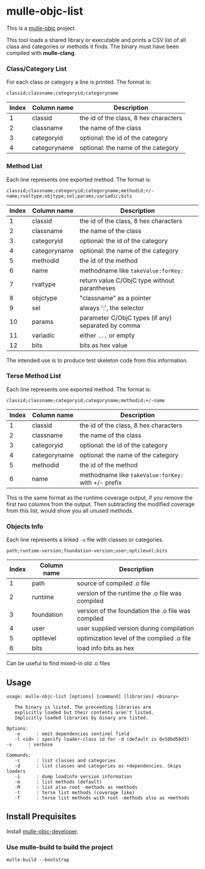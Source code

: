 # mulle-objc-list

This is a [mulle-objc](https://github.com/mulle-objc) project.

This tool loads a shared library or executable and prints a CSV list of all
class and categories or methods it finds. The binary must have been
compiled with **mulle-clang**.


### Class/Category List

For each class or category a line is printed. The format is:

`classid;classname;categoryid;categoryname`

Index | Column name  | Description
------|--------------|---------------------------------
1     | classid      |  the id of the class, 8 hex characters
2     | classname    |  the name of the class
3     | categoryid   |  optional: the id of the category
4     | categoryname |  optional: the name of the category


### Method List

Each line represents one exported method. The format is:

`classid;classname;categoryid;categoryname;methodid;+/-name;rvaltype;objtype;sel;params;variadic;bits`

Index | Column name  | Description
------|--------------|---------------------------------
1     | classid      |  the id of the class, 8 hex characters
2     | classname    |  the name of the class
3     | categoryid   |  optional: the id of the category
4     | categoryname |  optional: the name of the category
5     | methodid     |  the id of the method
6     | name         |  methodname like `takeValue:forKey:`
7     | rvaltype     |  return value C/ObjC type without parantheses
8     | objctype     |  "classname" as a pointer
9     | sel          |  always ':', the selector
10    | params       |  parameter C/ObjC types (if any) separated by comma
11    | variadic     |  either `...` or empty
12    | bits         |  bits as hex value

The intended use is to produce test skeleton code from this information.


### Terse Method List

Each line represents one exported method. The format is:

`classid;classname;categoryid;categoryname;methodid;+/-name`

Index | Column name  | Description
------|--------------|---------------------------------
1     | classid      |  the id of the class, 8 hex characters
2     | classname    |  the name of the class
3     | categoryid   |  optional: the id of the category
4     | categoryname |  optional: the name of the category
5     | methodid     |  the id of the method
6     | name         |  methodname like `takeValue:forKey:` with +/- prefix


This is the same format as the runtime coverage output, if you remove the first
two columns from the output. Then subtracting the modified coverage from this
list, would show you all unused methods.


### Objects Info

Each line represents a linked `-o` file with classes or categories.

`path;runtime-version;foundation-version;user;optilevel;bits`


Index | Column name  | Description
------|--------------|---------------------------------
1     | path         | source of compiled .o file
2     | runtime      | version of the runtime the .o file was compiled
3     | foundation   | version of the foundation the .o file was compiled
4     | user         | user supplied version during compilation
5     | optilevel    | optimization level of the compiled .o file
6     | bits         | load info bits as hex


Can be useful to find mixed-in old .o files


## Usage

```
usage: mulle-objc-list [options] [command] [libraries] <binary>

   The binary is listed. The preceeding libraries are
   explicitly loaded but their contents aren't listed.
   Implicitly loaded libraries by binary are listed.

Options:
   -e      : emit dependencies sentinel field
   -l <id> : specify loader-class id for -d (default is 0x58bd58d3)   -v      : verbose

Commands:
   -c      : list classes and categories
   -d      : list classes and categories as +dependencies. Skips loaders
   -i      : dump loadinfo version information
   -m      : list methods (default)
   -M      : list also root -methods as +methods
   -t      : terse list methods (coverage like)
   -T      : terse list methods with root -methods also as +methods
```


## Install Prequisites

Install [mulle-objc-developer](https://github.com/mulle-obj/mulle-objc-developer).


### Use **mulle-build** to build the project

```
mulle-build --bootstrap
```
